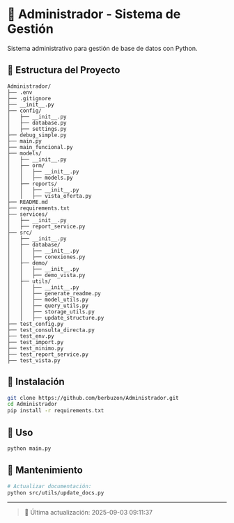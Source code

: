 # 🐍 Administrador - Sistema de Gestión

Sistema administrativo para gestión de base de datos con Python.

## 📁 Estructura del Proyecto

```plaintext
Administrador/
├── .env
├── .gitignore
├── __init__.py
├── config/
│   ├── __init__.py
│   ├── database.py
│   ├── settings.py
├── debug_simple.py
├── main.py
├── main_funcional.py
├── models/
│   ├── __init__.py
│   ├── orm/
│   │   ├── __init__.py
│   │   ├── models.py
│   ├── reports/
│   │   ├── __init__.py
│   │   ├── vista_oferta.py
├── README.md
├── requirements.txt
├── services/
│   ├── __init__.py
│   ├── report_service.py
├── src/
│   ├── __init__.py
│   ├── database/
│   │   ├── __init__.py
│   │   ├── conexiones.py
│   ├── demo/
│   │   ├── __init__.py
│   │   ├── demo_vista.py
│   ├── utils/
│   │   ├── __init__.py
│   │   ├── generate_readme.py
│   │   ├── model_utils.py
│   │   ├── query_utils.py
│   │   ├── storage_utils.py
│   │   ├── update_structure.py
├── test_config.py
├── test_consulta_directa.py
├── test_env.py
├── test_import.py
├── test_minimo.py
├── test_report_service.py
├── test_vista.py
```

## 🚀 Instalación

```bash
git clone https://github.com/berbuzon/Administrador.git
cd Administrador
pip install -r requirements.txt
```

## 🎯 Uso

```bash
python main.py
```

## 🔧 Mantenimiento

```bash
# Actualizar documentación:
python src/utils/update_docs.py
```

---
> 📅 Última actualización: 2025-09-03 09:11:37
